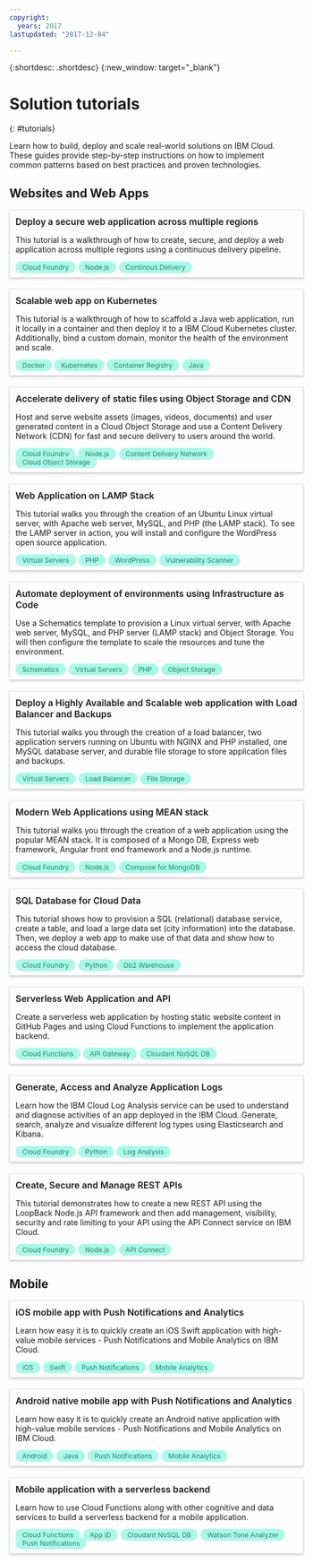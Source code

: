 ```yaml
---
copyright:
  years: 2017
lastupdated: "2017-12-04"

---
```


{:shortdesc: .shortdesc}
{:new_window: target="_blank"}

# Solution tutorials
{: #tutorials}

Learn how to build, deploy and scale real-world solutions on IBM Cloud. These guides provide step-by-step instructions on how to implement common patterns based on best practices and proven technologies.

<style>
    .solutionBox {
        margin: 0 10px 20px 0;
        padding: 10px;
        width: 100%;
        border: 1px #dfe3e6 solid;
        box-shadow: 0px 2px 4px 0px rgba(0,0,0,0.2);
    }
    .solutionBoxContainer {
    }
    .solutionBoxTitle {
      margin: 0rem;
      font-size: 16px;
      margin-bottom: 10px;
      font-weight: 600;
    }
    .tag-filter.category {
        background: #aaf9e6;
        color: #238070;
    }
    .tag-filter {
        padding: 3px 12px;
        font-size: 12px;
        margin-right: 1px;
        border-radius: 10px;
        white-space: nowrap;
    }
   .solutionBoxTitle a {
      text-decoration-line:none;
    }
</style>
<div>
  <h2 id="websites">Websites and Web Apps</h2>
    <div class = "solutionBoxContainer">
      <div class = "solutionBox">
          <div class="solutionBoxTitle">
            <a href = "multi-region-webapp.html">Deploy a secure web application across multiple regions</a>
          </div>
          <p>This tutorial is a walkthrough of how to create, secure, and deploy a web application across multiple regions using a continuous delivery pipeline.</p>
          <span class="tag-filter category">Cloud Foundry</span>
          <span class="tag-filter category">Node.js</span>
          <span class="tag-filter category">Continous Delivery</span>
      </div>
      <div class = "solutionBox">
          <div class="solutionBoxTitle">
            <a href = "scalable-webapp-kubernetes.html">Scalable web app on Kubernetes</a>
          </div>
          <p>This tutorial is a walkthrough of how to scaffold a Java web application, run it locally in a container and then deploy it to a IBM Cloud Kubernetes cluster. Additionally, bind a custom domain, monitor the health of the environment and scale.</p>
          <span class="tag-filter category">Docker</span>
          <span class="tag-filter category">Kubernetes</span>
          <span class="tag-filter category">Container Registry</span>
          <span class="tag-filter category">Java</span>
      </div>
      <div class = "solutionBox">
          <div class="solutionBoxTitle">
            <a href = "static-files-cdn.html">Accelerate delivery of static files using Object Storage and CDN</a>
          </div>
          <p>Host and serve website assets (images, videos, documents) and user generated content in a Cloud Object Storage and use a Content Delivery Network (CDN) for fast and secure delivery to users around the world.</p>
          <span class="tag-filter category">Cloud Foundry</span>
          <span class="tag-filter category">Node.js</span>
          <span class="tag-filter category">Content Delivery Network</span>
          <span class="tag-filter category">Cloud Object Storage</span>
      </div>
      <div class = "solutionBox">
          <div class="solutionBoxTitle">
            <a href = "lamp-stack.html">Web Application on LAMP Stack</a>
          </div>
          <p>This tutorial walks you through the creation of an Ubuntu Linux virtual server, with Apache web server, MySQL, and PHP (the LAMP stack). To see the LAMP server in action, you will install and configure the WordPress open source application.</p>
          <span class="tag-filter category">Virtual Servers</span>
          <span class="tag-filter category">PHP</span>
          <span class="tag-filter category">WordPress</span>
          <span class="tag-filter category">Vulnerability Scanner</span>
      </div>
      <div class = "solutionBox">
          <div class="solutionBoxTitle">
            <a href = "infrastructure-as-code.html">Automate deployment of environments using Infrastructure as Code</a>
          </div>
          <p>Use a Schematics template to provision a Linux virtual server, with Apache web server, MySQL, and PHP server (LAMP stack) and Object Storage. You will then configure the template to scale the resources and tune the environment.</p>
          <span class="tag-filter category">Schematics</span>
          <span class="tag-filter category">Virtual Servers</span>
          <span class="tag-filter category">PHP</span>
          <span class="tag-filter category">Object Storage</span>
      </div>
      <div class = "solutionBox">
          <div class="solutionBoxTitle">
            <a href = "highly-available-and-scalable-web-application.html">Deploy a Highly Available and Scalable web application with Load Balancer and Backups</a>
          </div>
          <p>This tutorial walks you through the creation of a load balancer, two application servers running on Ubuntu with NGINX and PHP installed, one MySQL database server, and durable file storage to store application files and backups.</p>
          <span class="tag-filter category">Virtual Servers</span>
          <span class="tag-filter category">Load Balancer</span>
          <span class="tag-filter category">File Storage</span>
      </div>
      <div class = "solutionBox">
          <div class="solutionBoxTitle">
            <a href = "mean-stack.html">Modern Web Applications using MEAN stack</a>
          </div>
          <p>This tutorial walks you through the creation of a web application using the popular MEAN stack. It is composed of a Mongo DB, Express web framework, Angular front end framework and a Node.js runtime.</p>
          <span class="tag-filter category">Cloud Foundry</span>
          <span class="tag-filter category">Node.js</span>
          <span class="tag-filter category">Compose for MongoDB</span>
      </div>
      <div class = "solutionBox">
          <div class="solutionBoxTitle">
            <a href = "sql-database.html">SQL Database for Cloud Data</a>
          </div>
          <p>This tutorial shows how to provision a SQL (relational) database service, create a table, and load a large data set (city information) into the database. Then, we deploy a web app to make use of that data and show how to access the cloud database.</p>
          <span class="tag-filter category">Cloud Foundry</span>
          <span class="tag-filter category">Python</span>
          <span class="tag-filter category">Db2 Warehouse</span>
      </div>
      <div class = "solutionBox">
          <div class="solutionBoxTitle">
            <a href = "serverless-api-webapp.html">Serverless Web Application and API</a>
          </div>
          <p>Create a serverless web application by hosting static website content in GitHub Pages and using Cloud Functions to implement the application backend.</p>
          <span class="tag-filter category">Cloud Functions</span>
          <span class="tag-filter category">API Gateway</span>
          <span class="tag-filter category">Cloudant NoSQL DB</span>
      </div>
      <div class = "solutionBox">
          <div class="solutionBoxTitle">
            <a href = "application-log-analysis.html">Generate, Access and Analyze Application Logs</a>
          </div>
          <p>Learn how the IBM Cloud Log Analysis service can be used to understand and diagnose activities of an app deployed in the IBM Cloud. Generate, search, analyze and visualize different log types using Elasticsearch and Kibana.</p>
          <span class="tag-filter category">Cloud Foundry</span>
          <span class="tag-filter category">Python</span>
          <span class="tag-filter category">Log Analysis</span>
      </div>
      <div class = "solutionBox">
          <div class="solutionBoxTitle">
            <a href = "create-manage-secure-apis.html">Create, Secure and Manage REST APIs</a>
          </div>
          <p>This tutorial demonstrates how to create a new REST API using the LoopBack Node.js API framework and then add management, visibility, security and rate limiting to your API using the API Connect service on IBM Cloud.</p>
          <span class="tag-filter category">Cloud Foundry</span>
          <span class="tag-filter category">Node.js</span>
          <span class="tag-filter category">API Connect</span>
      </div>
    </div>
  <h2 id="mobile">Mobile</h2>
    <div class = "solutionBoxContainer">
      <div class = "solutionBox">
          <div class="solutionBoxTitle">
            <a href = "ios-mobile-push-analytics.html">iOS mobile app with Push Notifications and Analytics</a>
          </div>
          <p>Learn how easy it is to quickly create an iOS Swift application with high-value mobile services - Push Notifications and Mobile Analytics on IBM Cloud.</p>
          <span class="tag-filter category">iOS</span>
          <span class="tag-filter category">Swift</span>
          <span class="tag-filter category">Push Notifications</span>
          <span class="tag-filter category">Mobile Analytics</span>
      </div>
      <div class = "solutionBox">
          <div class="solutionBoxTitle">
            <a href = "android-mobile-push-analytics.html">Android native mobile app with Push Notifications and Analytics</a>
          </div>
          <p>Learn how easy it is to quickly create an Android native application with high-value mobile services - Push Notifications and Mobile Analytics on IBM Cloud.</p>
          <span class="tag-filter category">Android</span>
          <span class="tag-filter category">Java</span>
          <span class="tag-filter category">Push Notifications</span>
          <span class="tag-filter category">Mobile Analytics</span>
      </div>
      <div class = "solutionBox">
          <div class="solutionBoxTitle">
            <a href = "serverless-mobile-backend.html">Mobile application with a serverless backend</a>
          </div>
          <p>Learn how to use Cloud Functions along with other cognitive and data services to build a serverless backend for a mobile application.</p>
          <span class="tag-filter category">Cloud Functions</span>
          <span class="tag-filter category">App ID</span>
          <span class="tag-filter category">Cloudant NoSQL DB</span>
          <span class="tag-filter category">Watson Tone Analyzer</span>
          <span class="tag-filter category">Push Notifications</span>
      </div>
    </div>
</div>
